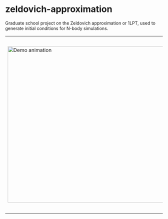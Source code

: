 <h1>zeldovich-approximation</h1>
Graduate school project on the Zeldovich approximation or 1LPT,
      used to generate initial conditions for N-body simulations.
<table>
  <tr>
    <td>
      <img src="https://github.com/rsujatha/zeldovich-approx/blob/main/zeldovich100.gif?raw=true" alt="Demo animation" width="500"/>
    </td>
    <td>
      Animation shows evolution of matter under gravity from very small fluctuations to the formation of cosmic web filaments. Matter collapse is roughly categorised as 3d collapse (nodes), 3d collapse (sheets), 1d collapse (filaments) and no collapse (voids)
    </td>
  </tr>
</table>
